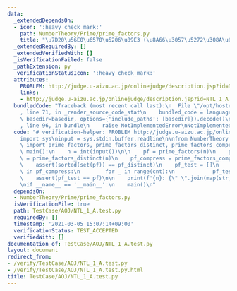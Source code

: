```yaml
---
data:
  _extendedDependsOn:
  - icon: ':heavy_check_mark:'
    path: NumberTheory/Prime/prime_factors.py
    title: "\u7D20\u56E0\u6570\u5206\u89E3 (\u8A66\u3057\u5272\u308A\u6CD5)"
  _extendedRequiredBy: []
  _extendedVerifiedWith: []
  _isVerificationFailed: false
  _pathExtension: py
  _verificationStatusIcon: ':heavy_check_mark:'
  attributes:
    PROBLEM: http://judge.u-aizu.ac.jp/onlinejudge/description.jsp?id=NTL_1_A
    links:
    - http://judge.u-aizu.ac.jp/onlinejudge/description.jsp?id=NTL_1_A
  bundledCode: "Traceback (most recent call last):\n  File \"/opt/hostedtoolcache/Python/3.10.4/x64/lib/python3.10/site-packages/onlinejudge_verify/documentation/build.py\"\
    , line 71, in _render_source_code_stat\n    bundled_code = language.bundle(stat.path,\
    \ basedir=basedir, options={'include_paths': [basedir]}).decode()\n  File \"/opt/hostedtoolcache/Python/3.10.4/x64/lib/python3.10/site-packages/onlinejudge_verify/languages/python.py\"\
    , line 96, in bundle\n    raise NotImplementedError\nNotImplementedError\n"
  code: "# verification-helper: PROBLEM http://judge.u-aizu.ac.jp/onlinejudge/description.jsp?id=NTL_1_A\n\
    import sys\ninput = sys.stdin.buffer.readline\n\nfrom NumberTheory.Prime.prime_factors\
    \ import prime_factors, prime_factors_distinct, prime_factors_compress\n\n\ndef\
    \ main():\n    n = int(input())\n\n    pf = prime_factors(n)\n    pf_distinct\
    \ = prime_factors_distinct(n)\n    pf_compress = prime_factors_compress(n)\n\n\
    \    assert(sorted(set(pf)) == pf_distinct)\n    pf_test = []\n    for val, cnt\
    \ in pf_compress:\n        for _ in range(cnt):\n            pf_test.append(val)\n\
    \    assert(pf_test == pf)\n\n    print(f'{n}: {\" \".join(map(str, pf))}')\n\n\
    \nif __name__ == '__main__':\n    main()\n"
  dependsOn:
  - NumberTheory/Prime/prime_factors.py
  isVerificationFile: true
  path: TestCase/AOJ/NTL_1_A.test.py
  requiredBy: []
  timestamp: '2021-03-05 15:07:14+09:00'
  verificationStatus: TEST_ACCEPTED
  verifiedWith: []
documentation_of: TestCase/AOJ/NTL_1_A.test.py
layout: document
redirect_from:
- /verify/TestCase/AOJ/NTL_1_A.test.py
- /verify/TestCase/AOJ/NTL_1_A.test.py.html
title: TestCase/AOJ/NTL_1_A.test.py
---
```

